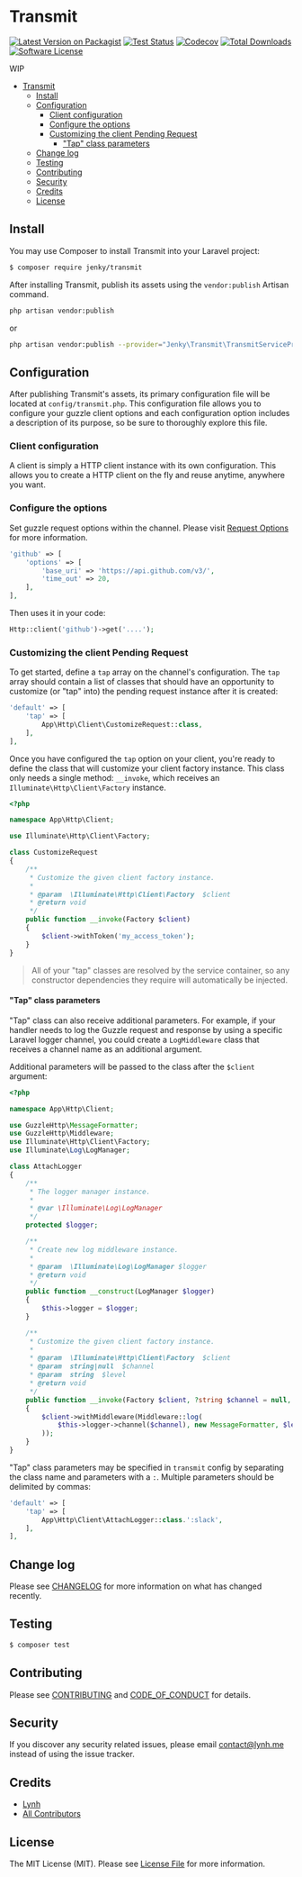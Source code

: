 # Transmit

[![Latest Version on Packagist][ico-version]][link-packagist]
[![Test Status][ico-gh-tests]][link-gh-tests]
[![Codecov][ico-codecov]][link-codecov]
[![Total Downloads][ico-downloads]][link-downloads]
[![Software License][ico-license]](LICENSE.md)

WIP

- [Transmit](#transmit)
  - [Install](#install)
  - [Configuration](#configuration)
    - [Client configuration](#client-configuration)
    - [Configure the options](#configure-the-options)
    - [Customizing the client Pending Request](#customizing-the-client-pending-request)
      - ["Tap" class parameters](#tap-class-parameters)
  - [Change log](#change-log)
  - [Testing](#testing)
  - [Contributing](#contributing)
  - [Security](#security)
  - [Credits](#credits)
  - [License](#license)

## Install

You may use Composer to install Transmit into your Laravel project:

``` bash
$ composer require jenky/transmit
```

After installing Transmit, publish its assets using the `vendor:publish` Artisan command.

``` bash
php artisan vendor:publish
```

or

``` bash
php artisan vendor:publish --provider="Jenky\Transmit\TransmitServiceProvider"
```

## Configuration

After publishing Transmit's assets, its primary configuration file will be located at `config/transmit.php`. This configuration file allows you to configure your guzzle client options and each configuration option includes a description of its purpose, so be sure to thoroughly explore this file.

### Client configuration

A client is simply a HTTP client instance with its own configuration. This allows you to create a HTTP client on the fly and reuse anytime, anywhere you want.

### Configure the options

Set guzzle request options within the channel. Please visit [Request Options](http://docs.guzzlephp.org/en/stable/request-options.html) for more information.

``` php
'github' => [
    'options' => [
        'base_uri' => 'https://api.github.com/v3/',
        'time_out' => 20,
    ],
],
```

Then uses it in your code:

``` php
Http::client('github')->get('....');
```

### Customizing the client Pending Request

To get started, define a `tap` array on the channel's configuration. The `tap` array should contain a list of classes that should have an opportunity to customize (or "tap" into) the pending request instance after it is created:

``` php
'default' => [
    'tap' => [
        App\Http\Client\CustomizeRequest::class,
    ],
],
```

Once you have configured the `tap` option on your client, you're ready to define the class that will customize your client factory instance. This class only needs a single method: `__invoke`, which receives an `Illuminate\Http\Client\Factory` instance.

``` php
<?php

namespace App\Http\Client;

use Illuminate\Http\Client\Factory;

class CustomizeRequest
{
    /**
     * Customize the given client factory instance.
     *
     * @param  \Illuminate\Http\Client\Factory  $client
     * @return void
     */
    public function __invoke(Factory $client)
    {
        $client->withToken('my_access_token');
    }
}
```

> All of your "tap" classes are resolved by the service container, so any constructor dependencies they require will automatically be injected.

#### "Tap" class parameters

"Tap" class can also receive additional parameters. For example, if your handler needs to log the Guzzle request and response by using a specific Laravel logger channel, you could create a `LogMiddleware` class that receives a channel name as an additional argument.

Additional parameters will be passed to the class after the `$client` argument:

``` php
<?php

namespace App\Http\Client;

use GuzzleHttp\MessageFormatter;
use GuzzleHttp\Middleware;
use Illuminate\Http\Client\Factory;
use Illuminate\Log\LogManager;

class AttachLogger
{
    /**
     * The logger manager instance.
     *
     * @var \Illuminate\Log\LogManager
     */
    protected $logger;

    /**
     * Create new log middleware instance.
     *
     * @param  \Illuminate\Log\LogManager $logger
     * @return void
     */
    public function __construct(LogManager $logger)
    {
        $this->logger = $logger;
    }

    /**
     * Customize the given client factory instance.
     *
     * @param  \Illuminate\Http\Client\Factory  $client
     * @param  string|null  $channel
     * @param  string  $level
     * @return void
     */
    public function __invoke(Factory $client, ?string $channel = null, string $level = 'debug')
    {
        $client->withMiddleware(Middleware::log(
            $this->logger->channel($channel), new MessageFormatter, $level
        ));
    }
}
```

"Tap" class parameters may be specified in `transmit` config by separating the class name and parameters with a `:`. Multiple parameters should be delimited by commas:

``` php
'default' => [
    'tap' => [
        App\Http\Client\AttachLogger::class.':slack',
    ],
],
```

## Change log

Please see [CHANGELOG](CHANGELOG.md) for more information on what has changed recently.

## Testing

``` bash
$ composer test
```

## Contributing

Please see [CONTRIBUTING](CONTRIBUTING.md) and [CODE_OF_CONDUCT](CODE_OF_CONDUCT.md) for details.

## Security

If you discover any security related issues, please email contact@lynh.me instead of using the issue tracker.

## Credits

- [Lynh][link-author]
- [All Contributors][link-contributors]

## License

The MIT License (MIT). Please see [License File](LICENSE.md) for more information.

[ico-version]: https://img.shields.io/packagist/v/jenky/transmit.svg
[ico-license]: https://img.shields.io/badge/license-MIT-brightgreen.svg
[ico-travis]: https://img.shields.io/travis/com/jenky/transmit/master.svg
[ico-scrutinizer]: https://img.shields.io/scrutinizer/coverage/g/jenky/transmit.svg
[ico-code-quality]: https://img.shields.io/scrutinizer/g/jenky/transmit.svg
[ico-downloads]: https://img.shields.io/packagist/dt/jenky/transmit.svg
[ico-gh-tests]: https://github.com/jenky/transmit/workflows/Tests/badge.svg
[ico-codecov]: https://codecov.io/gh/jenky/transmit/branch/master/graph/badge.svg

[link-packagist]: https://packagist.org/packages/jenky/transmit
[link-travis]: https://travis-ci.com/jenky/transmit
[link-scrutinizer]: https://scrutinizer-ci.com/g/jenky/transmit/code-structure
[link-code-quality]: https://scrutinizer-ci.com/g/jenky/transmit
[link-downloads]: https://packagist.org/packages/jenky/transmit
[link-author]: https://github.com/jenky
[link-contributors]: ../../contributors
[link-gh-tests]: https://github.com/jenky/transmit/actions
[link-codecov]: https://codecov.io/gh/jenky/transmit
